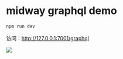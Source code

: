 # midway graphql demo

```sh
npm run dev
```

访问：http://127.0.0.1:7001/graphql

![](https://img.alicdn.com/tfs/TB1LtC.FYvpK1RjSZPiXXbmwXXa-832-350.png)